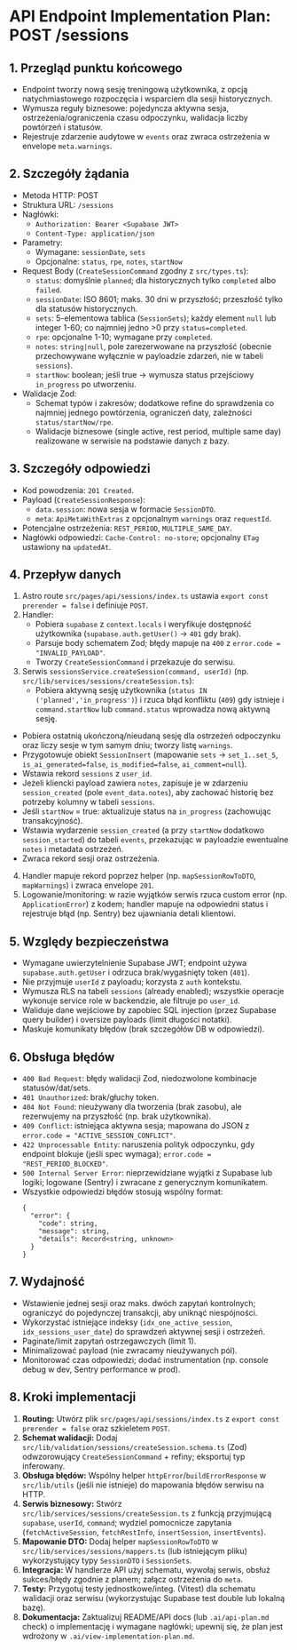 # API Endpoint Implementation Plan: POST /sessions

## 1. Przegląd punktu końcowego

- Endpoint tworzy nową sesję treningową użytkownika, z opcją natychmiastowego rozpoczęcia i wsparciem dla sesji historycznych.
- Wymusza reguły biznesowe: pojedyncza aktywna sesja, ostrzeżenia/ograniczenia czasu odpoczynku, walidacja liczby powtórzeń i statusów.
- Rejestruje zdarzenie audytowe w `events` oraz zwraca ostrzeżenia w envelope `meta.warnings`.

## 2. Szczegóły żądania

- Metoda HTTP: POST
- Struktura URL: `/sessions`
- Nagłówki:
  - `Authorization: Bearer <Supabase JWT>`
  - `Content-Type: application/json`
- Parametry:
  - Wymagane: `sessionDate`, `sets`
  - Opcjonalne: `status`, `rpe`, `notes`, `startNow`
- Request Body (`CreateSessionCommand` zgodny z `src/types.ts`):
  - `status`: domyślnie `planned`; dla historycznych tylko `completed` albo `failed`.
  - `sessionDate`: ISO 8601; maks. 30 dni w przyszłość; przeszłość tylko dla statusów historycznych.
  - `sets`: 5-elementowa tablica (`SessionSets`); każdy element `null` lub integer 1-60; co najmniej jedno >0 przy `status=completed`.
  - `rpe`: opcjonalne 1-10; wymagane przy `completed`.
  - `notes`: `string|null`, pole zarezerwowane na przyszłość (obecnie przechowywane wyłącznie w payloadzie zdarzeń, nie w tabeli `sessions`).
  - `startNow`: boolean; jeśli true → wymusza status przejściowy `in_progress` po utworzeniu.
- Walidacje Zod:
  - Schemat typów i zakresów; dodatkowe refine do sprawdzenia co najmniej jednego powtórzenia, ograniczeń daty, zależności `status/startNow/rpe`.
  - Walidacje biznesowe (single active, rest period, multiple same day) realizowane w serwisie na podstawie danych z bazy.

## 3. Szczegóły odpowiedzi

- Kod powodzenia: `201 Created`.
- Payload (`CreateSessionResponse`):
  - `data.session`: nowa sesja w formacie `SessionDTO`.
  - `meta`: `ApiMetaWithExtras` z opcjonalnym `warnings` oraz `requestId`.
- Potencjalne ostrzeżenia: `REST_PERIOD`, `MULTIPLE_SAME_DAY`.
- Nagłówki odpowiedzi: `Cache-Control: no-store`; opcjonalny `ETag` ustawiony na `updatedAt`.

## 4. Przepływ danych

1. Astro route `src/pages/api/sessions/index.ts` ustawia `export const prerender = false` i definiuje `POST`.
2. Handler:
   - Pobiera `supabase` z `context.locals` i weryfikuje dostępność użytkownika (`supabase.auth.getUser()` → `401` gdy brak).
   - Parsuje body schematem Zod; błędy mapuje na `400` z `error.code = "INVALID_PAYLOAD"`.
   - Tworzy `CreateSessionCommand` i przekazuje do serwisu.
3. Serwis `sessionsService.createSession(command, userId)` (np. `src/lib/services/sessions/createSession.ts`):
   - Pobiera aktywną sesję użytkownika (`status IN ('planned','in_progress')`) i rzuca błąd konfliktu (`409`) gdy istnieje i `command.startNow` lub `command.status` wprowadza nową aktywną sesję.

- Pobiera ostatnią ukończoną/nieudaną sesję dla ostrzeżeń odpoczynku oraz liczy sesje w tym samym dniu; tworzy listę `warnings`.
- Przygotowuje obiekt `SessionInsert` (mapowanie `sets` → `set_1..set_5`, `is_ai_generated=false`, `is_modified=false`, `ai_comment=null`).
- Wstawia rekord `sessions` z `user_id`.
- Jeżeli kliencki payload zawiera `notes`, zapisuje je w zdarzeniu `session_created` (pole `event_data.notes`), aby zachować historię bez potrzeby kolumny w tabeli `sessions`.
- Jeśli `startNow` = true: aktualizuje status na `in_progress` (zachowując transakcyjność).
- Wstawia wydarzenie `session_created` (a przy `startNow` dodatkowo `session_started`) do tabeli `events`, przekazując w payloadzie ewentualne `notes` i metadata ostrzeżeń.
- Zwraca rekord sesji oraz ostrzeżenia.

4. Handler mapuje rekord poprzez helper (np. `mapSessionRowToDTO`, `mapWarnings`) i zwraca envelope `201`.
5. Logowanie/monitoring: w razie wyjątków serwis rzuca custom error (np. `ApplicationError`) z kodem; handler mapuje na odpowiedni status i rejestruje błąd (np. Sentry) bez ujawniania detali klientowi.

## 5. Względy bezpieczeństwa

- Wymagane uwierzytelnienie Supabase JWT; endpoint używa `supabase.auth.getUser` i odrzuca brak/wygaśnięty token (`401`).
- Nie przyjmuje `userId` z payloadu; korzysta z `auth` kontekstu.
- Wymusza RLS na tabeli `sessions` (already enabled); wszystkie operacje wykonuje service role w backendzie, ale filtruje po `user_id`.
- Waliduje dane wejściowe by zapobiec SQL injection (przez Supabase query builder) i oversize payloads (limit długości notatki).
- Maskuje komunikaty błędów (brak szczegółów DB w odpowiedzi).

## 6. Obsługa błędów

- `400 Bad Request`: błędy walidacji Zod, niedozwolone kombinacje statusów/dat/sets.
- `401 Unauthorized`: brak/głuchy token.
- `404 Not Found`: nieużywany dla tworzenia (brak zasobu), ale rezerwujemy na przyszłość (np. brak użytkownika).
- `409 Conflict`: istniejąca aktywna sesja; mapowana do JSON z `error.code = "ACTIVE_SESSION_CONFLICT"`.
- `422 Unprocessable Entity`: naruszenia polityk odpoczynku, gdy endpoint blokuje (jeśli spec wymaga); `error.code = "REST_PERIOD_BLOCKED"`.
- `500 Internal Server Error`: nieprzewidziane wyjątki z Supabase lub logiki; logowane (Sentry) i zwracane z generycznym komunikatem.
- Wszystkie odpowiedzi błędów stosują wspólny format:
  ```
  {
    "error": {
      "code": string,
      "message": string,
      "details": Record<string, unknown>
    }
  }
  ```

## 7. Wydajność

- Wstawienie jednej sesji oraz maks. dwóch zapytań kontrolnych; ograniczyć do pojedynczej transakcji, aby uniknąć niespójności.
- Wykorzystać istniejące indeksy (`idx_one_active_session`, `idx_sessions_user_date`) do sprawdzeń aktywnej sesji i ostrzeżeń.
- Paginate/limit zapytań ostrzegawczych (limit 1).
- Minimalizować payload (nie zwracamy nieużywanych pól).
- Monitorować czas odpowiedzi; dodać instrumentation (np. console debug w dev, Sentry performance w prod).

## 8. Kroki implementacji

1. **Routing:** Utwórz plik `src/pages/api/sessions/index.ts` z `export const prerender = false` oraz szkieletem `POST`.
2. **Schemat walidacji:** Dodaj `src/lib/validation/sessions/createSession.schema.ts` (Zod) odwzorowujący `CreateSessionCommand` + refiny; eksportuj typ inferowany.
3. **Obsługa błędów:** Wspólny helper `httpError`/`buildErrorResponse` w `src/lib/utils` (jeśli nie istnieje) do mapowania błędów serwisu na HTTP.
4. **Serwis biznesowy:** Stwórz `src/lib/services/sessions/createSession.ts` z funkcją przyjmującą `supabase`, `userId`, `command`; wydziel pomocnicze zapytania (`fetchActiveSession`, `fetchRestInfo`, `insertSession`, `insertEvents`).
5. **Mapowanie DTO:** Dodaj helper `mapSessionRowToDTO` w `src/lib/services/sessions/mappers.ts` (lub istniejącym pliku) wykorzystujący typy `SessionDTO` i `SessionSets`.
6. **Integracja:** W handlerze API użyj schematu, wywołaj serwis, obsłuż sukces/błędy zgodnie z planem; załącz ostrzeżenia do `meta`.
7. **Testy:** Przygotuj testy jednostkowe/integ. (Vitest) dla schematu walidacji oraz serwisu (wykorzystując Supabase test double lub lokalną bazę).
8. **Dokumentacja:** Zaktualizuj README/API docs (lub `.ai/api-plan.md` check) o implementację i wymagane nagłówki; upewnij się, że plan jest wdrożony w `.ai/view-implementation-plan.md`.
